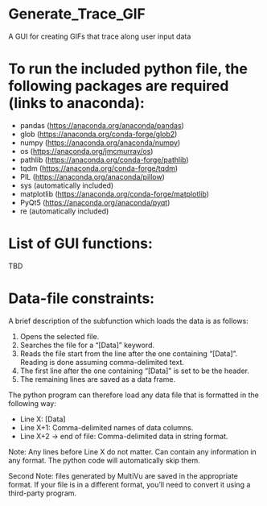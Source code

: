 # Generate_Trace_GIF
A GUI for creating GIFs that trace along user input data

# To run the included python file, the following packages are required (links to anaconda):
* pandas (https://anaconda.org/anaconda/pandas)
* glob (https://anaconda.org/conda-forge/glob2)
* numpy (https://anaconda.org/anaconda/numpy)
* os (https://anaconda.org/jmcmurray/os)
* pathlib (https://anaconda.org/conda-forge/pathlib)
* tqdm (https://anaconda.org/conda-forge/tqdm)
* PIL (https://anaconda.org/anaconda/pillow)
* sys (automatically included)
* matplotlib (https://anaconda.org/conda-forge/matplotlib)
* PyQt5 (https://anaconda.org/anaconda/pyqt)
* re (automatically included)

# List of GUI functions:
TBD

# Data-file constraints:
	
A brief description of the subfunction which loads the data is as follows:
1.	Opens the selected file.
2.	Searches the file for a “[Data]” keyword.
3.	Reads the file start from the line after the one containing “[Data]”. Reading is done assuming comma-delimited text.
4.	The first line after the one containing “[Data]” is set to be the header.
5.	The remaining lines are saved as a data frame.

The python program can therefore load any data file that is formatted in the following way:
- Line X: [Data]
- Line X+1: Comma-delimited names of data columns.
- Line X+2 → end of file: Comma-delimited data in string format.

Note: Any lines before Line X do not matter. Can contain any information in any format. The python code will automatically skip them.
	
Second Note: files generated by MultiVu are saved in the appropriate format. If your file is in a different format, you’ll need to convert it using a third-party program.
